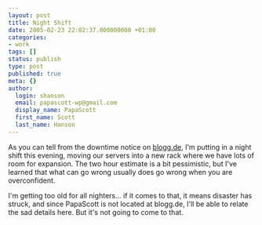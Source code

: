 ```yaml
---
layout: post
title: Night Shift
date: 2005-02-23 22:02:37.000000000 +01:00
categories:
- work
tags: []
status: publish
type: post
published: true
meta: {}
author:
  login: shanson
  email: papascott-wp@gmail.com
  display_name: PapaScott
  first_name: Scott
  last_name: Hanson
---
```

<p>As you can tell from the downtime notice on <a href="http://blogg.de/">blogg.de</a>, I'm putting in a night shift this evening, moving our servers into a new rack where we have lots of room for expansion. The two hour estimate is a bit pessimistic, but I've learned that what can go wrong usually does go wrong when you are overconfident.</p>
<p>I'm getting too old for all nighters... if it comes to that, it means disaster has struck, and since PapaScott is not located at blogg.de, I'll be able to relate the sad details here. But it's not going to come to that.</p>

